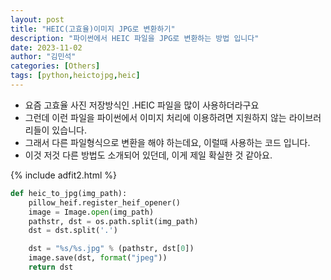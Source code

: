 ```yaml
---
layout: post
title: "HEIC(고효율)이미지 JPG로 변환하기"
description: "파이썬에서 HEIC 파일을 JPG로 변환하는 방법 입니다"
date: 2023-11-02
author: "김민석"
categories: [Others]
tags: [python,heictojpg,heic]
---
```

- 요즘 고효율 사진 저장방식인 .HEIC 파일을 많이 사용하더라구요
- 그런데 이런 파일을 파이썬에서 이미지 처리에 이용하려면 지원하지 않는 라이브러리들이 있습니다.
- 그래서 다른 파일형식으로 변환을 해야 하는데요, 이럴때 사용하는 코드 입니다.
- 이것 저것 다른 방법도 소개되어 있던데, 이게 제일 확실한 것 같아요.

{% include adfit2.html %}


```python
def heic_to_jpg(img_path):
    pillow_heif.register_heif_opener()
    image = Image.open(img_path)
    pathstr, dst = os.path.split(img_path)
    dst = dst.split('.')

    dst = "%s/%s.jpg" % (pathstr, dst[0])
    image.save(dst, format("jpeg"))
    return dst
```
